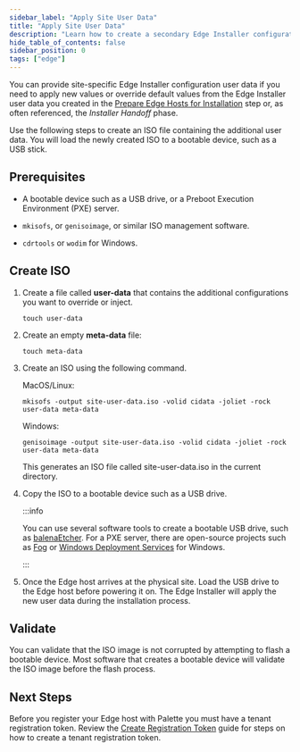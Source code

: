```yaml
---
sidebar_label: "Apply Site User Data"
title: "Apply Site User Data"
description: "Learn how to create a secondary Edge Installer configuration user data."
hide_table_of_contents: false
sidebar_position: 0
tags: ["edge"]
---
```


You can provide site-specific Edge Installer configuration user data if you need to apply new values or override default
values from the Edge Installer user data you created in the [Prepare Edge Hosts for Installation](../stage.md) step or,
as often referenced, the _Installer Handoff_ phase.

Use the following steps to create an ISO file containing the additional user data. You will load the newly created ISO
to a bootable device, such as a USB stick.

## Prerequisites

- A bootable device such as a USB drive, or a Preboot Execution Environment (PXE) server.

- `mkisofs`, or `genisoimage`, or similar ISO management software.

- `cdrtools` or `wodim` for Windows.

## Create ISO

1. Create a file called **user-data** that contains the additional configurations you want to override or inject.

   ```shell
   touch user-data
   ```

2. Create an empty **meta-data** file:

   ```shell
   touch meta-data
   ```

3. Create an ISO using the following command.

   MacOS/Linux:

   ```shell
   mkisofs -output site-user-data.iso -volid cidata -joliet -rock user-data meta-data
   ```

   Windows:

   ```shell
   genisoimage -output site-user-data.iso -volid cidata -joliet -rock user-data meta-data
   ```

   This generates an ISO file called site-user-data.iso in the current directory.

4. Copy the ISO to a bootable device such as a USB drive.

   :::info

   You can use several software tools to create a bootable USB drive, such as
   [balenaEtcher](https://www.balena.io/etcher). For a PXE server, there are open-source projects such as
   [Fog](https://fogproject.org/download.com) or
   [Windows Deployment Services](https://learn.microsoft.com/en-us/windows/deployment/wds-boot-support) for Windows.

   :::

5. Once the Edge host arrives at the physical site. Load the USB drive to the Edge host before powering it on. The Edge
   Installer will apply the new user data during the installation process.

## Validate

You can validate that the ISO image is not corrupted by attempting to flash a bootable device. Most software that
creates a bootable device will validate the ISO image before the flash process.

## Next Steps

Before you register your Edge host with Palette you must have a tenant registration token. Review the
[Create Registration Token](create-registration-token.md) guide for steps on how to create a tenant registration token.
